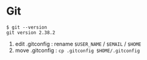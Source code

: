 # Git

```
$ git --version
git version 2.38.2
```

1. edit .gitconfig : rename `$USER_NAME` / `$EMAIL` / `$HOME`
2. move .gitconfig : `cp .gitconfig $HOME/.gitconfig`

